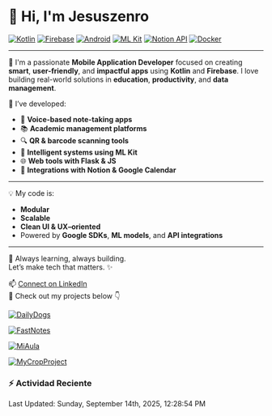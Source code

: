 # 👋 Hi, I'm Jesuszenro

[![Kotlin](https://img.shields.io/badge/Kotlin-7F52FF?style=for-the-badge&logo=kotlin&logoColor=white)](https://kotlinlang.org/)
[![Firebase](https://img.shields.io/badge/Firebase-FFCA28?style=for-the-badge&logo=firebase&logoColor=white)](https://firebase.google.com/)
[![Android](https://img.shields.io/badge/Android-3DDC84?style=for-the-badge&logo=android&logoColor=white)](https://developer.android.com/)
[![ML Kit](https://img.shields.io/badge/ML%20Kit-4285F4?style=for-the-badge&logo=google&logoColor=white)](https://developers.google.com/ml-kit)
[![Notion API](https://img.shields.io/badge/Notion-000000?style=for-the-badge&logo=notion&logoColor=white)](https://developers.notion.com/)
[![Docker](https://img.shields.io/badge/Docker-2496ED?style=for-the-badge&logo=docker&logoColor=white)](https://www.docker.com/)

---

🎯 I'm a passionate **Mobile Application Developer** focused on creating **smart**, **user-friendly**, and **impactful apps** using **Kotlin** and **Firebase**. I love building real-world solutions in **education**, **productivity**, and **data management**.

🔧 I’ve developed:
- 🎤 **Voice-based note-taking apps**
- 📚 **Academic management platforms**
- 🔍 **QR & barcode scanning tools**
- 🧠 **Intelligent systems using ML Kit**
- 🌐 **Web tools with Flask & JS**  
- 📆 **Integrations with Notion & Google Calendar**

---

💡 My code is:
- **Modular**
- **Scalable**
- **Clean UI & UX–oriented**
- Powered by **Google SDKs**, **ML models**, and **API integrations**

---

🚀 Always learning, always building.  
Let’s make tech that matters. ✨

📫 [Connect on LinkedIn](https://www.linkedin.com/in/jesus-eduardo-zenteno)  
📂 Check out my projects below 👇


[![DailyDogs](https://img.shields.io/badge/DailyDogs-Android%20App-blue?style=for-the-badge&logo=android)](https://github.com/Jesuszenro/DailyDogs)

[![FastNotes](https://img.shields.io/badge/FastNotes-Voice%20Notes%20App-orange?style=for-the-badge&logo=googlevoice)](https://github.com/Jesuszenro/FastNotes)

[![MiAula](https://img.shields.io/badge/MiAula-Academic%20Platform-success?style=for-the-badge&logo=googleclassroom)](https://github.com/Jesuszenro/MiAula)

[![MyCropProject](https://img.shields.io/badge/MyCropProject-ML%20&%20QR%20Tools-yellowgreen?style=for-the-badge&logo=google)](https://github.com/Jesuszenro/MyCropProject)

### :zap: Actividad Reciente
<!--RECENT_ACTIVITY:start-->
<!--RECENT_ACTIVITY:end-->

<!--RECENT_ACTIVITY:last_update-->
Last Updated: Sunday, September 14th, 2025, 12:28:54 PM
<!--RECENT_ACTIVITY:last_update_end-->
